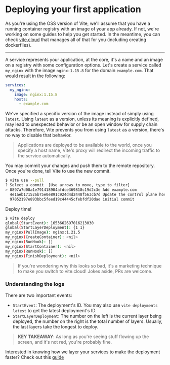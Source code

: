 # Deploying your first application

As you're using the OSS version of Vite, we'll assume that you have a running container registry with an image of your
app already. If not, we're working on some guides to help you get started. In the meantime, you can
check [vite.cloud](https://vite.cloud) that manages all of that for you (including creating dockerfiles).

---

A service represents your application, at the core, it's a name and an image on a registry with some configuration
options. Let's create a service called `my_nginx` with the image `nginx:1.15.8` for the domain `example.com`. 
That would result in the following:
```yaml
services:
  my_nginx:
    image: nginx:1.15.8
    hosts:
      - example.com
```

We've specified a specific version of the image instead of simply using `latest`. Using `latest`
as a version, unless its meaning is explicitly defined, may lead to unexpected behavior or be an open window for
supply chain attacks. Therefore, Vite prevents you from using `latest` as a version, there's no way to disable that behavior.

> Applications are deployed to be available to the world, once you specify a host name, Vite's proxy will redirect the
incoming traffic to the service automatically.

You may commit your changes and push them to the remote repository. Once you're done, tell Vite to use the new commit.

```bash
$ vite use --pull
? Select a commit  [Use arrows to move, type to filter]
> 8897a7d08a1e791418904afdce369818c19d2c3e Add example.com
  4e1aeb171526b75e0e891c924d4d2448f563cb7d Update the control plane host
  97052197e893bbc5feed19c44445cfebfdf20dae initial commit
```

Deploy time!

```bash
$ vite deploy
global(StartEvent): 1653662697016213030
global(StartLayerDeployment): {1 1}
my_nginx(PullImage): nginx:1.21.5
my_nginx(CreateContainer): <nil>
my_nginx(RunHook): []
my_nginx(StartContainer): <nil>
my_nginx(RunHook): []
my_nginx(FinishDeployment): <nil>
```

> If you're wondering why this looks so bad, it's a marketing technique to make you switch to vite.cloud! Jokes aside,
> PRs are welcome.

### Understanding the logs

There are two important events:

* `StartEvent`: The deployment's ID. You may also use `vite deployments latest` to get the latest deployment's ID.
* `StartLayerDeployment`: The number on the left is the current layer being deployed, the number on the right is
  the total number of layers. Usually, the last layers take the longest to deploy.

> **KEY TAKEAWAY**: As long as you're seeing stuff flowing up the screen, and it's not red, you're probably fine.

Interested in knowing how we layer your services to make the deployment faster? Check out this [guide](internals/layering.md)
